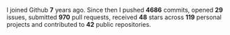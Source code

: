 
I joined Github **7** years ago. Since then I pushed **4686** commits, opened **29** issues, submitted **970** pull requests, received **48** stars across **119** personal projects and contributed to **42** public repositories.
